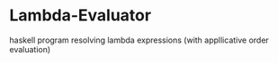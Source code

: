 # Lambda-Evaluator
haskell program resolving lambda expressions (with appllicative order evaluation)
